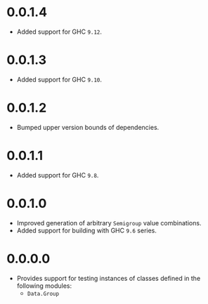 # 0.0.1.4

- Added support for GHC `9.12`.

# 0.0.1.3

- Added support for GHC `9.10`.

# 0.0.1.2

- Bumped upper version bounds of dependencies.

# 0.0.1.1

- Added support for GHC `9.8`.

# 0.0.1.0

- Improved generation of arbitrary `Semigroup` value combinations.
- Added support for building with GHC `9.6` series.

# 0.0.0.0

- Provides support for testing instances of classes defined in the following
  modules:
    - `Data.Group`

